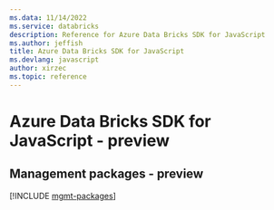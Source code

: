 ```yaml
---
ms.data: 11/14/2022
ms.service: databricks
description: Reference for Azure Data Bricks SDK for JavaScript
ms.author: jeffish
title: Azure Data Bricks SDK for JavaScript
ms.devlang: javascript
author: xirzec
ms.topic: reference
---
```

# Azure Data Bricks SDK for JavaScript - preview

## Management packages - preview
[!INCLUDE [mgmt-packages](data-bricks-mgmt-index.md)]